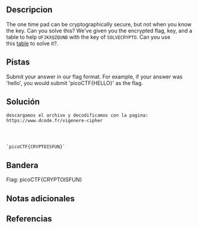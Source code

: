 ## Descripcion

The one time pad can be cryptographically secure, but not when you know the key. Can you solve this? We've given you the encrypted flag, key, and a table to help `UFJKXQZQUNB` with the key of `SOLVECRYPTO`. Can you use this [table](https://jupiter.challenges.picoctf.org/static/1fd21547c154c678d2dab145c29f1d79/table.txt) to solve it?.
 
## Pistas

Submit your answer in our flag format. For example, if your answer was 'hello', you would submit 'picoCTF{HELLO}' as the flag.



## Solución

``` 
descargamos el archivo y decodificamos con la pagina: https://www.dcode.fr/vigenere-cipher




`picoCTF{CRYPTOISFUN}`
```

## Bandera
Flag: picoCTF{CRYPTOISFUN}


## Notas adicionales


## Referencias
